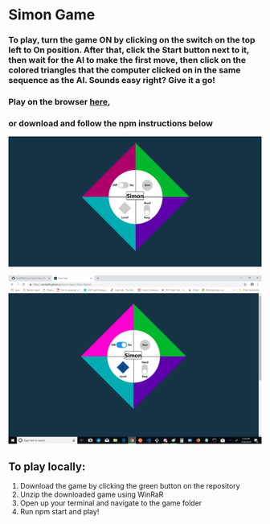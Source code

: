 # Simon Game

### To play, turn the game ON by clicking on the switch on the top left to On position. After that, click the Start button next to it, then wait for the AI to make the first move, then click on the colored triangles that the computer clicked on in the same sequence as the AI. Sounds easy right? Give it a go!

### Play on the browser [here](https://amitp88.github.io/Simon-Game-React-Redux/),
### or download and follow the npm instructions below

![screenShot1](https://github.com/AmitP88/Simon-Game-React-Redux/blob/master/Screenshot1.png)

![screenShot2](https://github.com/AmitP88/Simon-Game-React-Redux/blob/master/Screenshot2.png)

## To play locally:
1. Download the game by clicking the green button on the repository
2. Unzip the downloaded game using WinRaR
3. Open up your terminal and navigate to the game folder
4. Run npm start and play!
